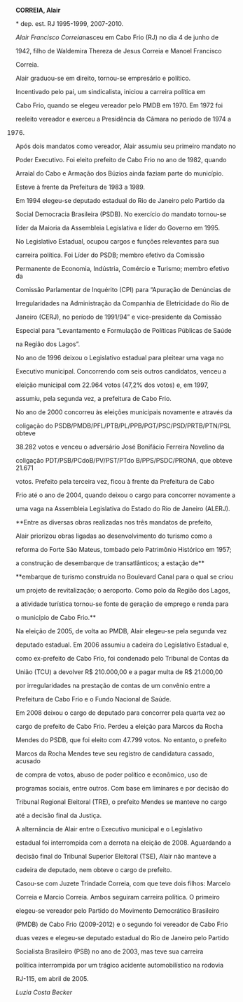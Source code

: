 **CORREIA, Alair**



\* dep. est. RJ 1995-1999, 2007-2010.



*Alair Francisco Correia*nasceu em Cabo Frio (RJ) no dia 4 de junho de

1942, filho de Waldemira Thereza de Jesus Correia e Manoel Francisco

Correia.



Alair graduou-se em direito, tornou-se empresário e político.

Incentivado pelo pai, um sindicalista, iniciou a carreira política em

Cabo Frio, quando se elegeu vereador pelo PMDB em 1970. Em 1972 foi

reeleito vereador e exerceu a Presidência da Câmara no período de 1974 a

1976.



Após dois mandatos como vereador, Alair assumiu seu primeiro mandato no

Poder Executivo. Foi eleito prefeito de Cabo Frio no ano de 1982, quando

Arraial do Cabo e Armação dos Búzios ainda faziam parte do município.

Esteve à frente da Prefeitura de 1983 a 1989.



Em 1994 elegeu-se deputado estadual do Rio de Janeiro pelo Partido da

Social Democracia Brasileira (PSDB). No exercício do mandato tornou-se

líder da Maioria da Assembleia Legislativa e líder do Governo em 1995.

No Legislativo Estadual, ocupou cargos e funções relevantes para sua

carreira política. Foi Líder do PSDB; membro efetivo da Comissão

Permanente de Economia, Indústria, Comércio e Turismo; membro efetivo da

Comissão Parlamentar de Inquérito (CPI) para “Apuração de Denúncias de

Irregularidades na Administração da Companhia de Eletricidade do Rio de

Janeiro (CERJ), no período de 1991/94” e vice-presidente da Comissão

Especial para “Levantamento e Formulação de Políticas Públicas de Saúde

na Região dos Lagos”.



No ano de 1996 deixou o Legislativo estadual para pleitear uma vaga no

Executivo municipal. Concorrendo com seis outros candidatos, venceu a

eleição municipal com 22.964 votos (47,2% dos votos) e, em 1997,

assumiu, pela segunda vez, a prefeitura de Cabo Frio.



No ano de 2000 concorreu às eleições municipais novamente e através da

coligação do PSDB/PMDB/PFL/PTB/PL/PPB/PGT/PSC/PSD/PRTB/PTN/PSL obteve

38.282 votos e venceu o adversário José Bonifácio Ferreira Novelino da

coligação PDT/PSB/PCdoB/PV/PST/PTdo B/PPS/PSDC/PRONA, que obteve 21.671

votos. Prefeito pela terceira vez, ficou à frente da Prefeitura de Cabo

Frio até o ano de 2004, quando deixou o cargo para concorrer novamente a

uma vaga na Assembleia Legislativa do Estado do Rio de Janeiro (ALERJ).



**Entre as diversas obras realizadas nos três mandatos de prefeito,

Alair priorizou obras ligadas ao desenvolvimento do turismo como a

reforma do Forte São Mateus, tombado pelo Patrimônio Histórico em 1957;

a construção de desembarque de transatlânticos; a estação de**

**embarque de turismo construída no Boulevard Canal para o qual se criou

um projeto de revitalização; o aeroporto. Como polo da Região dos Lagos,

a atividade turística tornou-se fonte de geração de emprego e renda para

o município de Cabo Frio.**



Na eleição de 2005, de volta ao PMDB, Alair elegeu-se pela segunda vez

deputado estadual. Em 2006 assumiu a cadeira do Legislativo Estadual e,

como ex-prefeito de Cabo Frio, foi condenado pelo Tribunal de Contas da

União (TCU) a devolver R\$ 210.000,00 e a pagar multa de R\$ 21.000,00

por irregularidades na prestação de contas de um convênio entre a

Prefeitura de Cabo Frio e o Fundo Nacional de Saúde.



Em 2008 deixou o cargo de deputado para concorrer pela quarta vez ao

cargo de prefeito de Cabo Frio. Perdeu a eleição para Marcos da Rocha

Mendes do PSDB, que foi eleito com 47.799 votos. No entanto, o prefeito

Marcos da Rocha Mendes teve seu registro de candidatura cassado, acusado

de compra de votos, abuso de poder político e econômico, uso de

programas sociais, entre outros. Com base em liminares e por decisão do

Tribunal Regional Eleitoral (TRE), o prefeito Mendes se manteve no cargo

até a decisão final da Justiça.



A alternância de Alair entre o Executivo municipal e o Legislativo

estadual foi interrompida com a derrota na eleição de 2008. Aguardando a

decisão final do Tribunal Superior Eleitoral (TSE), Alair não manteve a

cadeira de deputado, nem obteve o cargo de prefeito.



Casou-se com Juzete Trindade Correia, com que teve dois filhos: Marcelo

Correia e Marcio Correia. Ambos seguiram carreira política. O primeiro

elegeu-se vereador pelo Partido do Movimento Democrático Brasileiro

(PMDB) de Cabo Frio (2009-2012) e o segundo foi vereador de Cabo Frio

duas vezes e elegeu-se deputado estadual do Rio de Janeiro pelo Partido

Socialista Brasileiro (PSB) no ano de 2003, mas teve sua carreira

política interrompida por um trágico acidente automobilístico na rodovia

RJ-115, em abril de 2005.



*Luzia Costa Becker*



